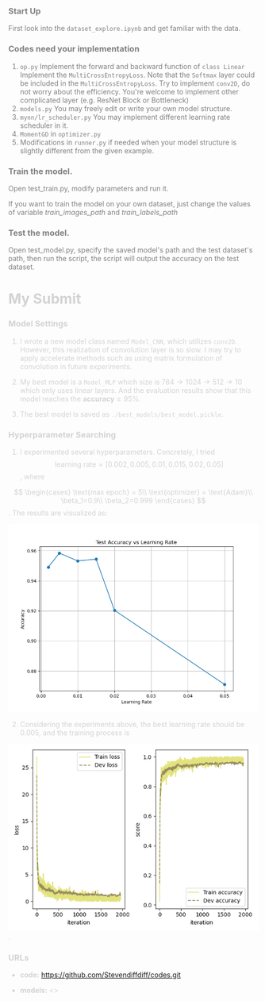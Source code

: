 <font color=gray>

### Start Up

First look into the `dataset_explore.ipynb` and get familiar with the data.

### Codes need your implementation

1. `op.py` 
   Implement the forward and backward function of `class Linear`
   Implement the `MultiCrossEntropyLoss`. Note that the `Softmax` layer could be included in the `MultiCrossEntropyLoss`.
   Try to implement `conv2D`, do not worry about the efficiency.
   You're welcome to implement other complicated layer (e.g.  ResNet Block or Bottleneck)
2. `models.py` You may freely edit or write your own model structure.
3. `mynn/lr_scheduler.py` You may implement different learning rate scheduler in it.
4. `MomentGD` in `optimizer.py`
5. Modifications in `runner.py` if needed when your model structure is slightly different from the given example.


### Train the model.

Open test_train.py, modify parameters and run it.

If you want to train the model on your own dataset, just change the values of variable *train_images_path* and *train_labels_path*

### Test the model.

Open test_model.py, specify the saved model's path and the test dataset's path, then run the script, the script will output the accuracy on the test dataset.

<font color=lightgray>

# My Submit

### Model Settings

1. I wrote a new model class named ```Model_CNN```, which utilizes ```conv2D```. However, this realization of convolution layer is so slow. I may try to apply accelerate methods such as using matrix formulation of convolution in future experiments.

2. My best model is a ```Model_MLP``` which size is $784\rightarrow 1024\rightarrow 512\rightarrow 10$ which only uses linear layers. And the evaluation results show that this model reaches the $\mathbf{accuracy} \geq 95\%$.

3. The best model is saved as ```./best_models/best_model.pickle```. 

### Hyperparameter Searching

1. I experimented several hyperparameters. Concretely, I tried $$\text{learning rate} = [0.002, 0.005, 0.01, 0.015, 0.02, 0.05]$$, where 

$$
\begin{cases}
   \text{max epoch} = 5\\
   \text{optimizer} = \text{Adam}\\
   \beta_1=0.9\\
   \beta_2=0.999
\end{cases}
$$
. The results are visualized as:

![alt text](figs/accuracy_vs_lr.png)


2. Considering the experiments above, the best learning rate should be $0.005$, and the training process is 

![alt](figs/train_lr_0.005.png).

### URLs

* $\textbf{code:}$ <https://github.com/Stevendiffdiff/codes.git>

* $\textbf{models:}$ <>